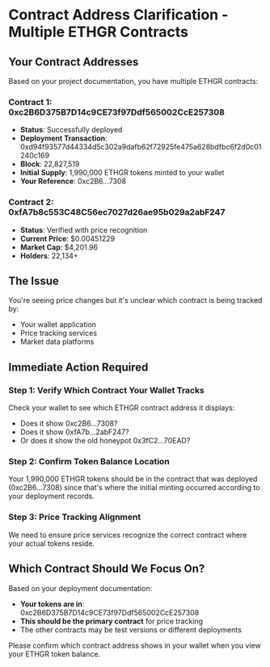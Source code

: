 # Contract Address Clarification - Multiple ETHGR Contracts

## Your Contract Addresses

Based on your project documentation, you have multiple ETHGR contracts:

### Contract 1: 0xc2B6D375B7D14c9CE73f97Ddf565002CcE257308
- **Status**: Successfully deployed 
- **Deployment Transaction**: 0xd94f93577d44334d5c302a9dafb62f72925fe475a628bdfbc6f2d0c01240c169
- **Block**: 22,827,519
- **Initial Supply**: 1,990,000 ETHGR tokens minted to your wallet
- **Your Reference**: 0xc2B6...7308

### Contract 2: 0xfA7b8c553C48C56ec7027d26ae95b029a2abF247
- **Status**: Verified with price recognition
- **Current Price**: $0.00451229
- **Market Cap**: $4,201.96
- **Holders**: 22,134+

## The Issue

You're seeing price changes but it's unclear which contract is being tracked by:
- Your wallet application
- Price tracking services  
- Market data platforms

## Immediate Action Required

### Step 1: Verify Which Contract Your Wallet Tracks
Check your wallet to see which ETHGR contract address it displays:
- Does it show 0xc2B6...7308?
- Does it show 0xfA7b...2abF247?
- Or does it show the old honeypot 0x3fC2...70EAD?

### Step 2: Confirm Token Balance Location
Your 1,990,000 ETHGR tokens should be in the contract that was deployed (0xc2B6...7308) since that's where the initial minting occurred according to your deployment records.

### Step 3: Price Tracking Alignment
We need to ensure price services recognize the correct contract where your actual tokens reside.

## Which Contract Should We Focus On?

Based on your deployment documentation:
- **Your tokens are in**: 0xc2B6D375B7D14c9CE73f97Ddf565002CcE257308
- **This should be the primary contract** for price tracking
- The other contracts may be test versions or different deployments

Please confirm which contract address shows in your wallet when you view your ETHGR token balance.